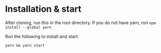 # Installation & start
After cloning, run this in the root directory.
If you do not have yarn, run `npm install --global yarn`

Run the following to install and start:
```
yarn && yarn start
```
